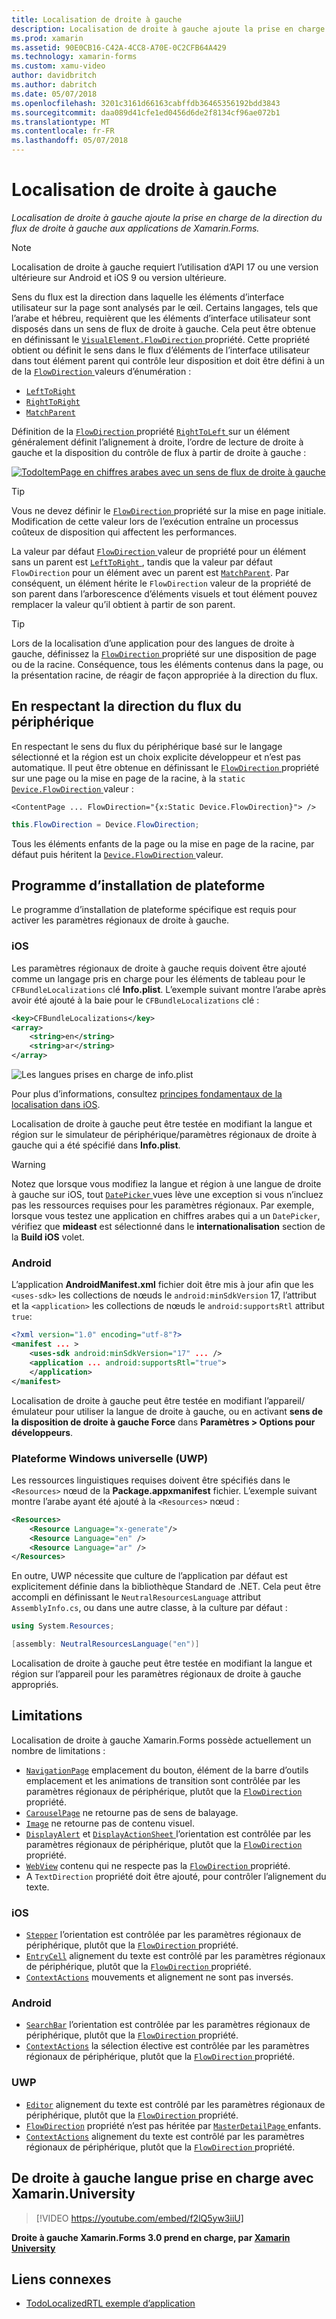 ```yaml
---
title: Localisation de droite à gauche
description: Localisation de droite à gauche ajoute la prise en charge de la direction du flux de droite à gauche aux applications de Xamarin.Forms.
ms.prod: xamarin
ms.assetid: 90E0CB16-C42A-4CC8-A70E-0C2CFB64A429
ms.technology: xamarin-forms
ms.custom: xamu-video
author: davidbritch
ms.author: dabritch
ms.date: 05/07/2018
ms.openlocfilehash: 3201c3161d66163cabffdb36465356192bdd3843
ms.sourcegitcommit: daa089d41cfe1ed0456d6de2f8134cf96ae072b1
ms.translationtype: MT
ms.contentlocale: fr-FR
ms.lasthandoff: 05/07/2018
---
```

# <a name="right-to-left-localization"></a>Localisation de droite à gauche

_Localisation de droite à gauche ajoute la prise en charge de la direction du flux de droite à gauche aux applications de Xamarin.Forms._

> [!NOTE]
> Localisation de droite à gauche requiert l’utilisation d’API 17 ou une version ultérieure sur Android et iOS 9 ou version ultérieure.

Sens du flux est la direction dans laquelle les éléments d’interface utilisateur sur la page sont analysés par le œil. Certains langages, tels que l’arabe et hébreu, requièrent que les éléments d’interface utilisateur sont disposés dans un sens de flux de droite à gauche. Cela peut être obtenue en définissant le [ `VisualElement.FlowDirection` ](xref:Xamarin.Forms.VisualElement.FlowDirection) propriété. Cette propriété obtient ou définit le sens dans le flux d’éléments de l’interface utilisateur dans tout élément parent qui contrôle leur disposition et doit être défini à un de la [ `FlowDirection` ](xref:Xamarin.Forms.FlowDirection) valeurs d’énumération :

- [`LeftToRight`](xref:Xamarin.Forms.FlowDirection.LeftToRight)
- [`RightToRight`](xref:Xamarin.Forms.FlowDirection.RightToLeft)
- [`MatchParent`](xref:Xamarin.Forms.FlowDirection.MatchParent)

Définition de la [ `FlowDirection` ](xref:Xamarin.Forms.VisualElement.FlowDirection) propriété [ `RightToLeft` ](xref:Xamarin.Forms.FlowDirection.RightToLeft) sur un élément généralement définit l’alignement à droite, l’ordre de lecture de droite à gauche et la disposition du contrôle de flux à partir de droite à gauche :

[![TodoItemPage en chiffres arabes avec un sens de flux de droite à gauche](rtl-images/TodoItemPage-Arabic.png "TodoItemPage en chiffres arabes avec un sens de flux de droite à gauche")](rtl-images/TodoItemPage-Arabic-Large.png#lightbox "TodoItemPage en chiffres arabes avec un sens de flux de droite à gauche")

> [!TIP]
> Vous ne devez définir le [ `FlowDirection` ](xref:Xamarin.Forms.VisualElement.FlowDirection) propriété sur la mise en page initiale. Modification de cette valeur lors de l’exécution entraîne un processus coûteux de disposition qui affectent les performances.

La valeur par défaut [ `FlowDirection` ](xref:Xamarin.Forms.VisualElement.FlowDirection) valeur de propriété pour un élément sans un parent est [ `LeftToRight` ](xref:Xamarin.Forms.FlowDirection.LeftToRight), tandis que la valeur par défaut `FlowDirection` pour un élément avec un parent est [ `MatchParent`](xref:Xamarin.Forms.FlowDirection.MatchParent). Par conséquent, un élément hérite le `FlowDirection` valeur de la propriété de son parent dans l’arborescence d’éléments visuels et tout élément pouvez remplacer la valeur qu’il obtient à partir de son parent.

> [!TIP]
> Lors de la localisation d’une application pour des langues de droite à gauche, définissez la [ `FlowDirection` ](xref:Xamarin.Forms.VisualElement.FlowDirection) propriété sur une disposition de page ou de la racine. Conséquence, tous les éléments contenus dans la page, ou la présentation racine, de réagir de façon appropriée à la direction du flux.

## <a name="respecting-device-flow-direction"></a>En respectant la direction du flux du périphérique

En respectant le sens du flux du périphérique basé sur le langage sélectionné et la région est un choix explicite développeur et n’est pas automatique. Il peut être obtenue en définissant le [ `FlowDirection` ](xref:Xamarin.Forms.VisualElement.FlowDirection) propriété sur une page ou la mise en page de la racine, à la `static` [ `Device.FlowDirection` ](xref:Xamarin.Forms.Device.FlowDirection) valeur :

```xaml
<ContentPage ... FlowDirection="{x:Static Device.FlowDirection}"> />
```

```csharp
this.FlowDirection = Device.FlowDirection;
```

Tous les éléments enfants de la page ou la mise en page de la racine, par défaut puis héritent la [ `Device.FlowDirection` ](xref:Xamarin.Forms.Device.FlowDirection) valeur.

## <a name="platform-setup"></a>Programme d’installation de plateforme

Le programme d’installation de plateforme spécifique est requis pour activer les paramètres régionaux de droite à gauche.

### <a name="ios"></a>iOS

Les paramètres régionaux de droite à gauche requis doivent être ajouté comme un langage pris en charge pour les éléments de tableau pour le `CFBundleLocalizations` clé **Info.plist**. L’exemple suivant montre l’arabe après avoir été ajouté à la baie pour le `CFBundleLocalizations` clé :

```xml
<key>CFBundleLocalizations</key>
<array>
    <string>en</string>
    <string>ar</string>
</array>
```

![Les langues prises en charge de info.plist](rtl-images/ios-locales.png "Info.plist les langues prises en charge")

Pour plus d’informations, consultez [principes fondamentaux de la localisation dans iOS](https://docs.microsoft.com/en-gb/xamarin/ios/app-fundamentals/localization/#localization-basics-in-ios).

Localisation de droite à gauche peut être testée en modifiant la langue et région sur le simulateur de périphérique/paramètres régionaux de droite à gauche qui a été spécifié dans **Info.plist**.

> [!WARNING]
> Notez que lorsque vous modifiez la langue et région à une langue de droite à gauche sur iOS, tout [ `DatePicker` ](xref:Xamarin.Forms.DatePicker) vues lève une exception si vous n’incluez pas les ressources requises pour les paramètres régionaux. Par exemple, lorsque vous testez une application en chiffres arabes qui a un `DatePicker`, vérifiez que **mideast** est sélectionné dans le **internationalisation** section de la **Build iOS** volet.

### <a name="android"></a>Android

L’application **AndroidManifest.xml** fichier doit être mis à jour afin que les `<uses-sdk>` les collections de nœuds le `android:minSdkVersion` 17, l’attribut et la `<application>` les collections de nœuds le `android:supportsRtl` attribut `true`:

```xml
<?xml version="1.0" encoding="utf-8"?>
<manifest ... >
    <uses-sdk android:minSdkVersion="17" ... />
    <application ... android:supportsRtl="true">
    </application>
</manifest>
```

Localisation de droite à gauche peut être testée en modifiant l’appareil/émulateur pour utiliser la langue de droite à gauche, ou en activant **sens de la disposition de droite à gauche Force** dans **Paramètres > Options pour développeurs**.

### <a name="universal-windows-platform-uwp"></a>Plateforme Windows universelle (UWP)

Les ressources linguistiques requises doivent être spécifiés dans le `<Resources>` nœud de la **Package.appxmanifest** fichier. L’exemple suivant montre l’arabe ayant été ajouté à la `<Resources>` nœud :

```xml
<Resources>
    <Resource Language="x-generate"/>
    <Resource Language="en" />
    <Resource Language="ar" />
</Resources>
```

En outre, UWP nécessite que culture de l’application par défaut est explicitement définie dans la bibliothèque Standard de .NET. Cela peut être accompli en définissant le `NeutralResourcesLanguage` attribut `AssemblyInfo.cs`, ou dans une autre classe, à la culture par défaut :

```csharp
using System.Resources;

[assembly: NeutralResourcesLanguage("en")]
```

Localisation de droite à gauche peut être testée en modifiant la langue et région sur l’appareil pour les paramètres régionaux de droite à gauche appropriés.

## <a name="limitations"></a>Limitations

Localisation de droite à gauche Xamarin.Forms possède actuellement un nombre de limitations :

- [`NavigationPage`](xref:Xamarin.Forms.NavigationPage) emplacement du bouton, élément de la barre d’outils emplacement et les animations de transition sont contrôlée par les paramètres régionaux de périphérique, plutôt que la [ `FlowDirection` ](xref:Xamarin.Forms.VisualElement.FlowDirection) propriété.
- [`CarouselPage`](xref:Xamarin.Forms.CarouselPage) ne retourne pas de sens de balayage.
- [`Image`](xref:Xamarin.Forms.Image) ne retourne pas de contenu visuel.
- [`DisplayAlert`](https://developer.xamarin.com/api/member/Xamarin.Forms.Page.DisplayAlert/p/System.String/System.String/System.String/) et [ `DisplayActionSheet` ](https://developer.xamarin.com/api/member/Xamarin.Forms.Page.DisplayActionSheet/p/System.String/System.String/System.String/System.String[]/) l’orientation est contrôlée par les paramètres régionaux de périphérique, plutôt que la [ `FlowDirection` ](xref:Xamarin.Forms.VisualElement.FlowDirection) propriété.
- [`WebView`](xref:Xamarin.Forms.WebView) contenu qui ne respecte pas la [ `FlowDirection` ](xref:Xamarin.Forms.VisualElement.FlowDirection) propriété.
- A `TextDirection` propriété doit être ajouté, pour contrôler l’alignement du texte.

### <a name="ios"></a>iOS

- [`Stepper`](xref:Xamarin.Forms.Stepper) l’orientation est contrôlée par les paramètres régionaux de périphérique, plutôt que la [ `FlowDirection` ](xref:Xamarin.Forms.VisualElement.FlowDirection) propriété.
- [`EntryCell`](xref:Xamarin.Forms.EntryCell) alignement du texte est contrôlé par les paramètres régionaux de périphérique, plutôt que la [ `FlowDirection` ](xref:Xamarin.Forms.VisualElement.FlowDirection) propriété.
- [`ContextActions`](xref:Xamarin.Forms.Cell.ContextActions) mouvements et alignement ne sont pas inversés.

### <a name="android"></a>Android

- [`SearchBar`](xref:Xamarin.Forms.SearchBar) l’orientation est contrôlée par les paramètres régionaux de périphérique, plutôt que la [ `FlowDirection` ](xref:Xamarin.Forms.VisualElement.FlowDirection) propriété.
- [`ContextActions`](xref:Xamarin.Forms.Cell.ContextActions) la sélection élective est contrôlée par les paramètres régionaux de périphérique, plutôt que la [ `FlowDirection` ](xref:Xamarin.Forms.VisualElement.FlowDirection) propriété.

### <a name="uwp"></a>UWP

- [`Editor`](xref:Xamarin.Forms.Editor) alignement du texte est contrôlé par les paramètres régionaux de périphérique, plutôt que la [ `FlowDirection` ](xref:Xamarin.Forms.VisualElement.FlowDirection) propriété.
- [`FlowDirection`](xref:Xamarin.Forms.VisualElement.FlowDirection) propriété n’est pas héritée par [ `MasterDetailPage` ](xref:Xamarin.Forms.MasterDetailPage) enfants.
- [`ContextActions`](xref:Xamarin.Forms.Cell.ContextActions) alignement du texte est contrôlé par les paramètres régionaux de périphérique, plutôt que la [ `FlowDirection` ](xref:Xamarin.Forms.VisualElement.FlowDirection) propriété.

## <a name="right-to-left-language-support-with-xamarinuniversity"></a>De droite à gauche langue prise en charge avec Xamarin.University

> [!VIDEO https://youtube.com/embed/f2lQ5yw3iiU]

**Droite à gauche Xamarin.Forms 3.0 prend en charge, par [Xamarin University](https://university.xamarin.com/)**

## <a name="related-links"></a>Liens connexes

- [TodoLocalizedRTL exemple d’application](https://developer.xamarin.com/samples/xamarin-forms/TodoLocalizedRTL/)
